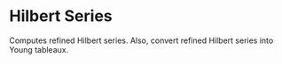 Hilbert Series
==============

Computes refined Hilbert series. Also, convert refined Hilbert series
into Young tableaux.


